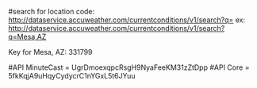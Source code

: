 #search for location code: http://dataservice.accuweather.com/currentconditions/v1/search?q=<location>
ex: http://dataservice.accuweather.com/currentconditions/v1/search?q=Mesa,AZ

Key for Mesa, AZ: 331799

#API MinuteCast = UgrDmoexqpcRsgH9NyaFeeKM31zZtDpp
#API Core = 5fkKqjA9uHqyCydycrC1nYGxL5t6JYuu